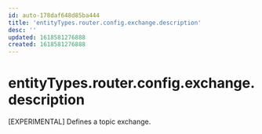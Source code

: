 ```yaml
---
id: auto-178daf648d85ba444
title: 'entityTypes.router.config.exchange.description'
desc: ''
updated: 1618581276888
created: 1618581276888
---
```

# entityTypes.router.config.exchange.description

[EXPERIMENTAL] Defines a topic exchange.